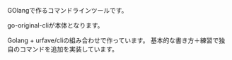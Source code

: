 GOlangで作るコマンドラインツールです。

go-original-cliが本体となります。

Golang + urfave/cliの組み合わせで作っています。
基本的な書き方＋練習で独自のコマンドを追加を実装しています。




